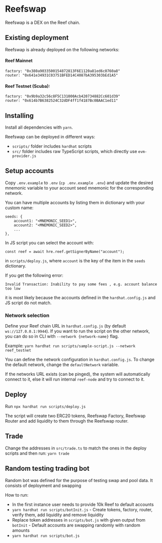 # Reefswap

Reefswap is a DEX on the Reef chain.


## Existing deployment
Reefswap is already deployed on the following networks:


#### Reef Mainnet
```
factory: "0x380a9033500154872813F6E1120a81ed6c0760a8"
router: "0x641e34931C03751BFED14C4087bA395303bEd1A5"
```


#### Reef Testnet (Scuba):

```
factory: "0x9b9a32c56c8F5C131000Acb420734882Cc601d39"
router: "0x614b7B6382524C32dDF4ff1f4187Bc0BAAC1ed11"
```

## Installing

Install all dependencies with `yarn`.

Reefswap can be deployed in different ways:

- `scripts/` folder includes `hardhat` scripts
- `src/` folder includes raw TypeScript scripts, which directly use `evm-provider.js`

## Setup accounts

Copy `.env.example` to `.env` (`cp .env.example .env`) and update the desired mnemonic variable to your account seed mnemonic for the corresponding network.

You can have multiple accounts by listing them in dictionary with your custom name:

```
seeds: {
	account1: "<MNEMONIC_SEED1>",
	account2: "<MNEMONIC_SEED2>",
	...
},
```

In JS script you can select the account with:
```
const reef = await hre.reef.getSignerByName("account");
```

in `scripts/deploy.js`, where `account` is the key of the item in the `seeds` dictionary.


If you get the following error:
```
Invalid Transaction: Inability to pay some fees , e.g. account balance too low
```

it is most likely because the accounts defined in the `hardhat.config.js` and JS script do not match.

### Network selection
Define your Reef chain URL in `hardhat.config.js` (by default `ws://127.0.0.1:9944`). If you want to run the script on the other network, you can do so in CLI with `--network {network-name}` flag.

Example:
`yarn hardhat run scripts/sample-script.js --network reef_testnet`

You can define the network configuration in `hardhat.config.js`. To change the default network, change the `defaultNetwork` variable.

If the networks URL exists (can be pinged), the system will automatically connect to it, else it will run internal `reef-node` and try to connect to it.


## Deploy

Run
`npx hardhat run scripts/deploy.js`

The script will create two ERC20 tokens, Reefswap Factory, Reefswap Router and add liquidity to them through the Reefswap router.


## Trade

Change the addresses in `src/trade.ts` to match the ones in the deploy scripts and then run:
`yarn trade`

## Random testing trading bot
Random bot was defined for the purpose of testing swap and pool data.
It consists of deployment and swapping

How to run:
- In the first instance user needs to provide 10k Reef to default accounts
- `yarn hardhat run scripts/botInit.js` - Create tokens, factory, router, verify them, add liquidity and remove liquidity
- Replace token addresses in `scripts/bot.js` with given output from `botInit` - Default accounts are swapping randomly with random amounts
- `yarn hardhat run scripts/bot.js`
